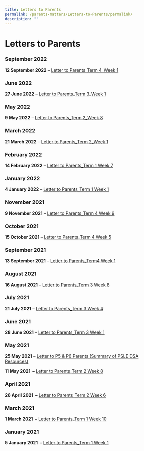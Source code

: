 ```yaml
---
title: Letters to Parents
permalink: /parents-matters/Letters-to-Parents/permalink/
description: ""
---
```


Letters to Parents
==================

### **September 2022**


**12 September 2022** – [Letter to Parents_Term 4_Week 1](/files/Letter-to-Parents_Term-4_Week-1.pdf)

### **June 2022**

**27 June 2022** – [Letter to Parents_Term 3_Week 1](/files/Letter-to-Parents_Term-3_Week-1.pdf)

### **May 2022**

**9 May 2022** – [Letter to Parents_Term 2_Week 8](/files/Letter-to-Parents_Term-2_Week-8.pdf)

### **March 2022**

**21 March 2022** – [Letter to Parents_Term 2_Week 1](/files/Letter-to-Parents_Term-2_Week-1.pdf)

### **February 2022** 

**14 February 2022** – [Letter to Parents_Term 1 Week 7](/files/Letter-to-Parents_Term-1-Week-7.pdf)

### **January 2022**

**4 January 2022** – [Letter to Parents_Term 1 Week 1](/files/Letter-to-Parents_Term-1-Week-1.pdf)

### **November 2021**

**9 November 2021** – [Letter to Parents_Term 4 Week 9](/files/Letter-to-Parents_Term-4-Week-9.pdf)

### **October 2021**

**15 October 2021** – [Letter to Parents_Term 4 Week 5](/files/Letter-to-Parents_Term-4-Week-5.pdf)

### **September 2021**

**13 September 2021** – [Letter to Parents_Term4 Week 1](/files/SepLetter-to-Parents_Term4-Week-1.pdf)

### **August 2021**

**16 August 2021** – [Letter to Parents_Term 3 Week 8](/files/AugLetter-to-Parents_Term-3-Week-8.pdf)

### **July 2021**

**21 July 2021** – [Letter to Parents_Term 3 Week 4](/files/JulyLetter-to-Parents_Term-3-Week-4.pdf)

### **June 2021**

**28 June 2021** – [Letter to Parents_Term 3 Week 1](/files/JuneLetter-to-Parents_Term-3-Week-1.pdf)

### **May 2021**

**25 May 2021** – [Letter to P5 & P6 Parents (Summary of PSLE DSA Resources)](/files/Letter-to-P5-P6-Parents-Summary-of-PSLE-DSA-Resources-25-May-21.pdf)

**11 May 2021  –** [Letter to Parents_Term 2 Week 8](/files/MayLetter-to-Parents_Term-2-Week-8.pdf)

### **April 2021**

**26 April 2021  –** [Letter to Parents_Term 2 Week 6](/files/AprilLetter-to-Parents_Term-2-Week-6.pdf)

### **March 2021**

**1 March 2021  –** [Letter to Parents_Term 1 Week 10](/files/MarchLetter-to-Parents_Term-1-Week-10.pdf)

### **January 2021**

**5 January 2021  –** [Letter to Parents_Term 1 Week 1](/files/JanLetter-to-Parents_Term-1-Week-1%20(1).pdf)